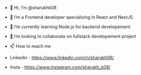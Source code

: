 - 👋 Hi, I’m @sharukhk08
- 👀 I’m a Frontend developer specializing in React and NextJS
- 🌱 I’m currently learning Node.js for backend developement
- 💞️ I’m looking to collaborate on fullstack developement project
- 📫 How to reach me 
-  Linkedin - https://www.linkedin.com/in/sharukh08/
 
-  Insta - https://www.instagram.com/sharukh_k08/

<!---
sharukhk08/sharukhk08 is a ✨ special ✨ repository because its `README.md` (this file) appears on your GitHub profile.
You can click the Preview link to take a look at your changes.
--->
